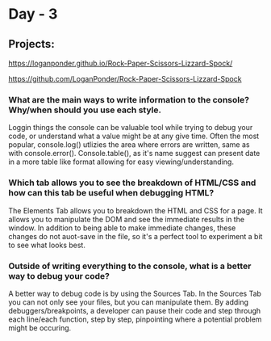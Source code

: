 # Day - 3 

## Projects: 

https://loganponder.github.io/Rock-Paper-Scissors-Lizzard-Spock/

https://github.com/LoganPonder/Rock-Paper-Scissors-Lizzard-Spock

### What are the main ways to write information to the console? Why/when should  you use each style.
Loggin things the console can be valuable tool while trying to debug your code, or understand what a value might be at any give time. Often the most popular, console.log() utlizies the area where errors are written, same as with console.error(). Console.table(), as it's name suggest can present date in a more table like format allowing for easy viewing/understanding.

### Which tab allows you to see the breakdown of HTML/CSS and how can this tab be useful when debugging HTML?

The Elements Tab allows you to breakdown the HTML and CSS for a page. It allows  you to manipulate the DOM and see the immediate results in the window. In addition to being able to make immediate changes, these changes do not auot-save in the file, so it's a perfect tool to experiment a bit to see what looks best.

### Outside of writing everything to the console, what is a better way to debug your code?
A better way to debug code is by using the Sources Tab. In the Sources Tab you can not only see your files, but you can manipulate them. By adding debuggers/breakpoints, a developer can pause their code and step through each line/each function, step by step, pinpointing where a potential problem might be occuring.